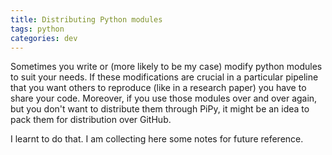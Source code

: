 ```yaml
---
title: Distributing Python modules
tags: python
categories: dev
---
```


Sometimes you write or (more likely to be my case) modify python modules to suit your needs. If these modifications are crucial in a particular pipeline that you want others to reproduce (like in a research paper) you have to share your code. Moreover, if you use those modules over and over again, but you don't want to distribute them through PiPy, it might be an idea to pack them for distribution over GitHub.

I learnt to do that. I am collecting here some notes for future reference.
